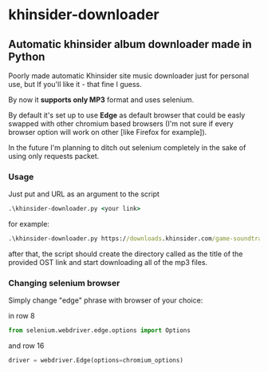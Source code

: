 # khinsider-downloader
## Automatic khinsider album downloader made in **Python**
Poorly made automatic Khinsider site music downloader just for personal use, but If you'll like it - that fine I guess.

By now it **supports only MP3** format and uses selenium.

By default it's set up to use **Edge** as default browser that could be easly swapped with other chromium based browsers (I'm not sure if every browser option will work on other [like Firefox for example]).

In the future I'm planning to ditch out selenium completely in the sake of using only requests packet.

### Usage

Just put and URL as an argument to the script

```cmd
.\khinsider-downloader.py <your link>
```

for example:

```cmd
.\khinsider-downloader.py https://downloads.khinsider.com/game-soundtracks/album/among-us
```
after that, the script should create the directory called as the title of the provided OST link and start downloading all of the mp3 files.

### Changing selenium browser

Simply change "edge" phrase with browser of your choice:

in row 8
```python
from selenium.webdriver.edge.options import Options
```
and row 16
```python
driver = webdriver.Edge(options=chromium_options)
```
